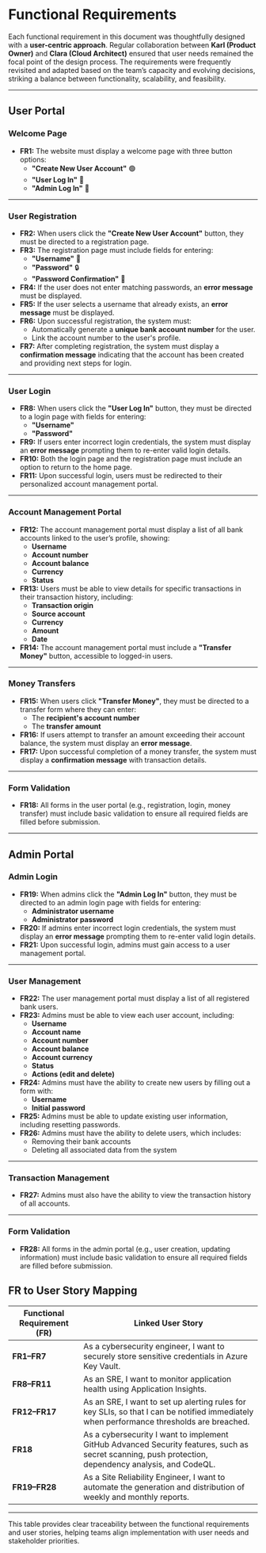 # **Functional Requirements**

Each functional requirement in this document was thoughtfully designed with a **user-centric approach**. Regular collaboration between **Karl (Product Owner)** and **Clara (Cloud Architect)** ensured that user needs remained the focal point of the design process. The requirements were frequently revisited and adapted based on the team’s capacity and evolving decisions, striking a balance between functionality, scalability, and feasibility.


---

## **User Portal**

### **Welcome Page**  
- **FR1:** The website must display a welcome page with three button options:  
  - **"Create New User Account"** 🟢  
  - **"User Log In"** 🔵  
  - **"Admin Log In"** 🔴

---

### **User Registration**  
- **FR2:** When users click the **"Create New User Account"** button, they must be directed to a registration page.  
- **FR3:** The registration page must include fields for entering:  
  - **"Username"** 🧾  
  - **"Password"** 🔒  
  - **"Password Confirmation"** 🔑  
- **FR4:** If the user does not enter matching passwords, an **error message** must be displayed.  
- **FR5:** If the user selects a username that already exists, an **error message** must be displayed.  
- **FR6:** Upon successful registration, the system must:  
  - Automatically generate a **unique bank account number** for the user.  
  - Link the account number to the user's profile.  
- **FR7:** After completing registration, the system must display a **confirmation message** indicating that the account has been created and providing next steps for login.

---

### **User Login**  
- **FR8:** When users click the **"User Log In"** button, they must be directed to a login page with fields for entering:  
  - **"Username"**  
  - **"Password"**  
- **FR9:** If users enter incorrect login credentials, the system must display an **error message** prompting them to re-enter valid login details.  
- **FR10:** Both the login page and the registration page must include an option to return to the home page.  
- **FR11:** Upon successful login, users must be redirected to their personalized account management portal.

---

### **Account Management Portal**  
- **FR12:** The account management portal must display a list of all bank accounts linked to the user’s profile, showing:  
  - **Username**  
  - **Account number**  
  - **Account balance**  
  - **Currency**  
  - **Status**  
- **FR13:** Users must be able to view details for specific transactions in their transaction history, including:  
  - **Transaction origin**  
  - **Source account**  
  - **Currency**  
  - **Amount**  
  - **Date**  
- **FR14:** The account management portal must include a **"Transfer Money"** button, accessible to logged-in users.

---

### **Money Transfers**  
- **FR15:** When users click **"Transfer Money"**, they must be directed to a transfer form where they can enter:  
  - The **recipient's account number**  
  - The **transfer amount**  
- **FR16:** If users attempt to transfer an amount exceeding their account balance, the system must display an **error message**.  
- **FR17:** Upon successful completion of a money transfer, the system must display a **confirmation message** with transaction details.

---

### **Form Validation**  
- **FR18:** All forms in the user portal (e.g., registration, login, money transfer) must include basic validation to ensure all required fields are filled before submission.

---

## **Admin Portal**

### **Admin Login**  
- **FR19:** When admins click the **"Admin Log In"** button, they must be directed to an admin login page with fields for entering:  
  - **Administrator username**  
  - **Administrator password**  
- **FR20:** If admins enter incorrect login credentials, the system must display an **error message** prompting them to re-enter valid login details.  
- **FR21:** Upon successful login, admins must gain access to a user management portal.

---

### **User Management**  
- **FR22:** The user management portal must display a list of all registered bank users.  
- **FR23:** Admins must be able to view each user account, including:  
  - **Username**  
  - **Account name**  
  - **Account number**  
  - **Account balance**  
  - **Account currency**  
  - **Status**  
  - **Actions (edit and delete)**  
- **FR24:** Admins must have the ability to create new users by filling out a form with:  
  - **Username**  
  - **Initial password**  
- **FR25:** Admins must be able to update existing user information, including resetting passwords.  
- **FR26:** Admins must have the ability to delete users, which includes:  
  - Removing their bank accounts  
  - Deleting all associated data from the system  

---

### **Transaction Management**  
- **FR27:** Admins must also have the ability to view the transaction history of all accounts.

---

### **Form Validation**  
- **FR28:** All forms in the admin portal (e.g., user creation, updating information) must include basic validation to ensure all required fields are filled before submission.

## **FR to User Story Mapping**

| **Functional Requirement (FR)** | **Linked User Story**                                                                                                           |
|----------------------------------|-------------------------------------------------------------------------------------------------------------------------------|
| **FR1–FR7**                     | As a cybersecurity engineer, I want to securely store sensitive credentials in Azure Key Vault.                                 |
| **FR8–FR11**                    | As an SRE, I want to monitor application health using Application Insights.                                                     |
| **FR12–FR17**                   | As an SRE, I want to set up alerting rules for key SLIs, so that I can be notified immediately when performance thresholds are breached. |
| **FR18**                        | As a cybersecurity I want to implement GitHub Advanced Security features, such as secret scanning, push protection, dependency analysis, and CodeQL. |
| **FR19–FR28**                   | As a Site Reliability Engineer, I want to automate the generation and distribution of weekly and monthly reports.              |

---

This table provides clear traceability between the functional requirements and user stories, helping teams align implementation with user needs and stakeholder priorities.